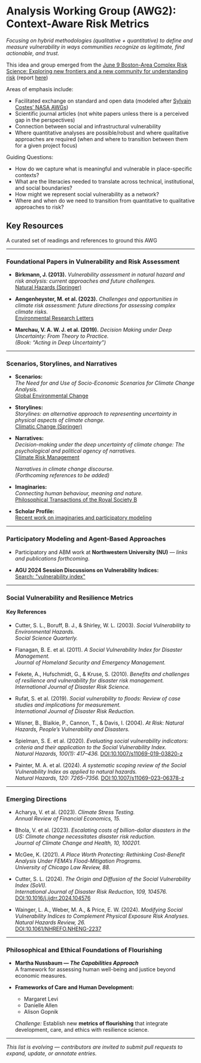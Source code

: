 
# Analysis Working Group (AWG2): Context-Aware Risk Metrics


_Focusing on hybrid methodologies (qualitative + quantitative) to define and measure vulnerability in ways communities recognize as legitimate, find actionable, and trust._

This idea and group emerged from the [June 9 Boston-Area Complex Risk Science: Exploring new frontiers and a new community for understanding risk](https://ai.northeastern.edu/event/boston-area-complex-risk-science-exploring-new-frontiers-and-a-new-community-for-understanding-risk) (report [here](https://zenodo.org/records/17122711))

Areas of emphasis include: 
- Facilitated exchange on standard and open data (modeled after [Sylvain Costes’ NASA AWGs](https://www.nasa.gov/osdr-working-groups-awg-charter/))
- Scientific journal articles (not white papers unless there is a perceived gap in the perspectives)
- Connection between social and infrastructural vulnerability
- Where quantitative analyses are possible/robust and where qualitative approaches are required (when and where to transition between them for a given project focus)

Guiding Questions:
- How do we capture what is meaningful and vulnerable in place-specific contexts?
- What are the literacies needed to translate across technical, institutional, and social boundaries?
- How might we represent social vulnerability as a network?
- Where and when do we need to transition from quantitative to qualitative approaches to risk? 



## Key Resources

A curated set of readings and references to ground this AWG

---

### Foundational Papers in Vulnerability and Risk Assessment

- **Birkmann, J. (2013).** *Vulnerability assessment in natural hazard and risk analysis: current approaches and future challenges.*  
  [Natural Hazards (Springer)](https://link.springer.com/article/10.1007/s11069-012-0352-9)

- **Aengenheyster, M. et al. (2023).** *Challenges and opportunities in climate risk assessment: future directions for assessing complex climate risks.*  
  [Environmental Research Letters](https://iopscience.iop.org/article/10.1088/1748-9326/adc756)

- **Marchau, V. A. W. J. et al. (2019).** *Decision Making under Deep Uncertainty: From Theory to Practice.*  
  *(Book: “Acting in Deep Uncertainty”)*

---

### Scenarios, Storylines, and Narratives

- **Scenarios:**  
  *The Need for and Use of Socio-Economic Scenarios for Climate Change Analysis.*  
  [Global Environmental Change](https://www.sciencedirect.com/science/article/pii/S0959378012000593)

- **Storylines:**  
  *Storylines: an alternative approach to representing uncertainty in physical aspects of climate change.*  
  [Climatic Change (Springer)](https://link.springer.com/article/10.1007/s10584-018-2317-9)

- **Narratives:**  
  *Decision-making under the deep uncertainty of climate change: The psychological and political agency of narratives.*  
  [Climate Risk Management](https://www.sciencedirect.com/science/article/abs/pii/S2352250X21002256)

  *Narratives in climate change discourse.*  
  *(Forthcoming references to be added)*

- **Imaginaries:**  
  *Connecting human behaviour, meaning and nature.*  
  [Philosophical Transactions of the Royal Society B](https://royalsocietypublishing.org/doi/10.1098/rstb.2022.0314)

- **Scholar Profile:**  
  [Recent work on imaginaries and participatory modeling](https://scholar.google.com/citations?hl=en&user=D60rc7gAAAAJ&view_op=list_works&sortby=pubdate)

---

### Participatory Modeling and Agent-Based Approaches

- Participatory and ABM work at **Northwestern University (NU)** — *links and publications forthcoming*.

- **AGU 2024 Session Discussions on Vulnerability Indices:**  
  [Search: "vulnerability index"](https://agu.confex.com/agu/agu24/meetingapp.cgi/Search/0?sort=Relevance&size=10&page=1&searchterm=vulnerability%20index)

---

### Social Vulnerability and Resilience Metrics

#### Key References

- Cutter, S. L., Boruff, B. J., & Shirley, W. L. (2003). *Social Vulnerability to Environmental Hazards.*  
  *Social Science Quarterly.*

- Flanagan, B. E. et al. (2011). *A Social Vulnerability Index for Disaster Management.*  
  *Journal of Homeland Security and Emergency Management.*

- Fekete, A., Hufschmidt, G., & Kruse, S. (2010). *Benefits and challenges of resilience and vulnerability for disaster risk management.*  
  *International Journal of Disaster Risk Science.*

- Rufat, S. et al. (2019). *Social vulnerability to floods: Review of case studies and implications for measurement.*  
  *International Journal of Disaster Risk Reduction.*

- Wisner, B., Blaikie, P., Cannon, T., & Davis, I. (2004). *At Risk: Natural Hazards, People’s Vulnerability and Disasters.*

- Spielman, S. E. et al. (2020). *Evaluating social vulnerability indicators: criteria and their application to the Social Vulnerability Index.*  
  *Natural Hazards, 100(1): 417–436.* [DOI:10.1007/s11069-019-03820-z](https://doi.org/10.1007/s11069-019-03820-z)

- Painter, M. A. et al. (2024). *A systematic scoping review of the Social Vulnerability Index as applied to natural hazards.*  
  *Natural Hazards, 120: 7265–7356.* [DOI:10.1007/s11069-023-06378-z](https://doi.org/10.1007/s11069-023-06378-z)

---

### Emerging Directions

- Acharya, V. et al. (2023). *Climate Stress Testing.*  
  *Annual Review of Financial Economics, 15.*

- Bhola, V. et al. (2023). *Escalating costs of billion-dollar disasters in the US: Climate change necessitates disaster risk reduction.*  
  *Journal of Climate Change and Health, 10, 100201.*

- McGee, K. (2021). *A Place Worth Protecting: Rethinking Cost-Benefit Analysis Under FEMA’s Flood-Mitigation Programs.*  
  *University of Chicago Law Review, 88.*

- Cutter, S. L. (2024). *The Origin and Diffusion of the Social Vulnerability Index (SoVI).*  
  *International Journal of Disaster Risk Reduction, 109, 104576.*  
  [DOI:10.1016/j.ijdrr.2024.104576](https://doi.org/10.1016/j.ijdrr.2024.104576)

- Wainger, L. A., Weber, M. A., & Price, E. W. (2024). *Modifying Social Vulnerability Indices to Complement Physical Exposure Risk Analyses.*  
  *Natural Hazards Review, 26.*  
  [DOI:10.1061/NHREFO.NHENG-2237](https://doi.org/10.1061/NHREFO.NHENG-2237)

---

### Philosophical and Ethical Foundations of Flourishing

- **Martha Nussbaum — *The Capabilities Approach***  
  A framework for assessing human well-being and justice beyond economic measures.

- **Frameworks of Care and Human Development:**  
  - Margaret Levi  
  - Danielle Allen  
  - Alison Gopnik  

  *Challenge:* Establish new **metrics of flourishing** that integrate development, care, and ethics with resilience science.

---

*This list is evolving — contributors are invited to submit pull requests to expand, update, or annotate entries.*


